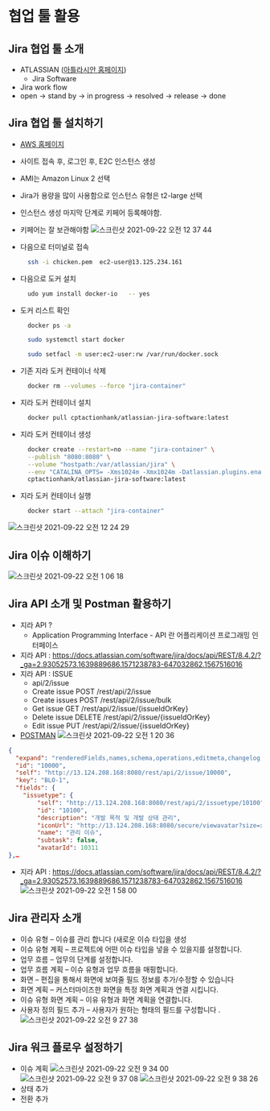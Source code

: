 # 협업 툴 활용

## Jira 협업 툴 소개

- ATLASSIAN ([아틀라시안 홈페이지](https://www.atlassian.com/))
  - Jira Software
- Jira work flow
- open -> stand by -> in progress -> resolved -> release -> done

## Jira 협업 툴 설치하기

- [AWS 홈페이지](https://aws.amazon.com/ko/)
- 사이트 접속 후, 로그인 후, E2C 인스턴스 생성
- AMI는 Amazon Linux 2 선택
- Jira가 용량을 많이 사용함으로 인스턴스 유형은 t2-large 선택
- 인스턴스 생성 마지막 단계로 키페어 등록해야함.
- 키페어는 잘 보관해야함
  ![스크린샷 2021-09-22 오전 12 37 44](https://user-images.githubusercontent.com/18282470/134202060-04322169-4afc-4597-989b-439cf4e1a29a.png)
- 다음으로 터미널로 접속
  ```bash
    ssh -i chicken.pem  ec2-user@13.125.234.161
  ```
- 다음으로 도커 설치
  ```bash
    udo yum install docker-io   -- yes
  ```
- 도커 리스트 확인

  ```bash
    docker ps -a

    sudo systemctl start docker

    sudo setfacl -m user:ec2-user:rw /var/run/docker.sock
  ```

- 기존 지라 도커 컨테이너 삭제
  ```bash
    docker rm --volumes --force "jira-container"
  ```
- 지라 도커 컨테이너 설치
  ```bash
    docker pull cptactionhank/atlassian-jira-software:latest
  ```
- 지라 도커 컨테이너 생성
  ```bash
    docker create --restart=no --name "jira-container" \
    --publish "8080:8080" \
    --volume "hostpath:/var/atlassian/jira" \
    --env "CATALINA_OPTS= -Xms1024m -Xmx1024m -Datlassian.plugins.enable.wait=300" \
    cptactionhank/atlassian-jira-software:latest
  ```
- 지라 도커 컨테이너 실행
  ```bash
    docker start --attach "jira-container"
  ```

![스크린샷 2021-09-22 오전 12 24 29](https://user-images.githubusercontent.com/18282470/134202090-b8297c6b-fe2d-4a73-b0fc-04597139ade9.png)

## Jira 이슈 이해하기
![스크린샷 2021-09-22 오전 1 06 18](https://user-images.githubusercontent.com/18282470/134206715-873e470b-e93c-4ec7-846e-145d3f405e1c.png)

## Jira API 소개 및 Postman 활용하기
- 지라 API ?
  * Application Programming Interface  - API 란 어플리케이션 프로그래밍 인터페이스
- 지라 API : https://docs.atlassian.com/software/jira/docs/api/REST/8.4.2/?_ga=2.93052573.1639889686.1571238783-647032862.1567516016
- 지라 API : ISSUE
  * api/2/issue 
  * Create issue		POST /rest/api/2/issue
  * Create issues		POST /rest/api/2/issue/bulk
  * Get issue		GET /rest/api/2/issue/{issueIdOrKey}
  * Delete issue		DELETE /rest/api/2/issue/{issueIdOrKey}
  * Edit issue		PUT /rest/api/2/issue/{issueIdOrKey}
- [POSTMAN](https://www.getpostman.com/)
![스크린샷 2021-09-22 오전 1 20 36](https://user-images.githubusercontent.com/18282470/134208817-85f8fdf2-d8ab-47a8-bb01-bc69c61e4286.png)
``` json
{
  "expand": "renderedFields,names,schema,operations,editmeta,changelog,versionedRepresentations",
  "id": "10000",
  "self": "http://13.124.208.168:8080/rest/api/2/issue/10000",
  "key": "BLO-1",
  "fields": {
    "issuetype": {
        "self": "http://13.124.208.168:8080/rest/api/2/issuetype/10100",
        "id": "10100", 
        "description": "개발 목적 및 개발 상태 관리",
        "iconUrl": "http://13.124.208.168:8080/secure/viewavatar?size=xsmall&avatarId=10311&avatarType=issuetype",
        "name": "관리 이슈",
        "subtask": false,
        "avatarId": 10311
},…
```
- 지라 API : https://docs.atlassian.com/software/jira/docs/api/REST/8.4.2/?_ga=2.93052573.1639889686.1571238783-647032862.1567516016
![스크린샷 2021-09-22 오전 1 58 00](https://user-images.githubusercontent.com/18282470/134214701-064e30da-8bad-4c45-b2c5-c9d929ef32dc.png)

## Jira 관리자 소개
- 이슈 유형 – 이슈를 관리 합니다 (새로운 이슈 타입을 생성
- 이슈 유형 계획 – 프로젝트에 어떤 이슈 타입을 넣을 수 있을지를 설정합니다. 
- 업무 흐름 – 업무의 단계를 설정합니다. 
- 업무 흐름 계획 – 이슈 유형과 업무 흐름을 매핑합니다.
- 화면 – 편집을 통해서 화면에 보여줄 필드 정보를 추가/수정할 수 있습니다
- 화면 계획 – 커스터마이즈한 화면을 특정 화면 계획과 연결 시킵니다.
- 이슈 유형 화면 계획 – 이유 유형과 화면 계획을 연결합니다. 
- 사용자 정의 필드 추가 – 사용자가 원하는 형태의 필드를 구성합니다 . 
![스크린샷 2021-09-22 오전 9 27 38](https://user-images.githubusercontent.com/18282470/134264960-63650bf7-d76b-4cd1-b1ce-60540eadc64d.png)

## Jira 워크 플로우 설정하기
- 이슈 계획
 ![스크린샷 2021-09-22 오전 9 34 00](https://user-images.githubusercontent.com/18282470/134265234-b7927356-7ec5-4ff8-9671-869316422c83.png)
 ![스크린샷 2021-09-22 오전 9 37 08](https://user-images.githubusercontent.com/18282470/134265456-2c23c897-13dc-4efe-ae99-87e4557ac1a1.png)
 ![스크린샷 2021-09-22 오전 9 38 26](https://user-images.githubusercontent.com/18282470/134265540-50b9f56b-294d-42a0-bb57-8cfa3372b47b.png)
- 상태 추가
- 전환 추가



